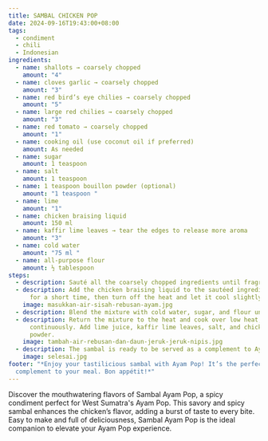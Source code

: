 ```yaml
---
title: SAMBAL CHICKEN POP
date: 2024-09-16T19:43:00+08:00
tags:
  - condiment
  - chili
  - Indonesian
ingredients:
  - name: shallots → coarsely chopped
    amount: "4"
  - name: cloves garlic → coarsely chopped
    amount: "3"
  - name: red bird’s eye chilies → coarsely chopped
    amount: "5"
  - name: large red chilies → coarsely chopped
    amount: "3"
  - name: red tomato → coarsely chopped
    amount: "1"
  - name: cooking oil (use coconut oil if preferred)
    amount: As needed
  - name: sugar
    amount: 1 teaspoon
  - name: salt
    amount: 1 teaspoon
  - name: 1 teaspoon bouillon powder (optional)
    amount: "1 teaspoon "
  - name: lime
    amount: "1"
  - name: chicken braising liquid
    amount: 150 ml
  - name: kaffir lime leaves → tear the edges to release more aroma
    amount: "3"
  - name: cold water
    amount: "75 ml "
  - name: all-purpose flour
    amount: ½ tablespoon
steps:
  - description: Sauté all the coarsely chopped ingredients until fragrant and softened.
  - description: Add the chicken braising liquid to the sautéed ingredients. Cook
      for a short time, then turn off the heat and let it cool slightly.
    image: masukkan-air-sisah-rebusan-ayam.jpg
  - description: Blend the mixture with cold water, sugar, and flour until smooth.
  - description: Return the mixture to the heat and cook over low heat, stirring
      continuously. Add lime juice, kaffir lime leaves, salt, and chicken stock
      powder.
    image: tambah-air-rebusan-dan-daun-jeruk-jeruk-nipis.jpg
  - description: The sambal is ready to be served as a complement to Ayam Pop.
    image: selesai.jpg
footer: "*Enjoy your tastilicious sambal with Ayam Pop! It’s the perfect spicy
  complement to your meal. Bon appétit!*"
---
```

Discover the mouthwatering flavors of Sambal Ayam Pop, a spicy condiment perfect for West Sumatra's Ayam Pop. This savory and spicy sambal enhances the chicken’s flavor, adding a burst of taste to every bite. Easy to make and full of deliciousness, Sambal Ayam Pop is the ideal companion to elevate your Ayam Pop experience.

